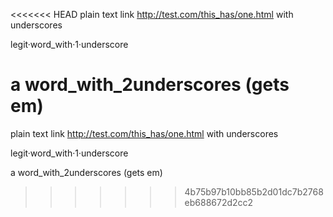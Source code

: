 <<<<<<< HEAD
plain text link http://test.com/this_has/one.html with underscores

legit·word_with·1·underscore

a word_with_2underscores (gets em)
=======
plain text link http://test.com/this_has/one.html with underscores

legit·word_with·1·underscore

a word_with_2underscores (gets em)
>>>>>>> 4b75b97b10bb85b2d01dc7b2768eb688672d2cc2
